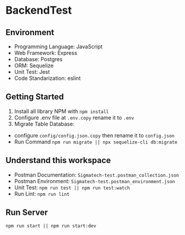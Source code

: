 # BackendTest

## Environment
- Programming Language: JavaScript
- Web Framework: Express
- Database: Postgres
- ORM: Sequelize
- Unit Test: Jest
- Code Standarization: eslint

## Getting Started
1. Install all library NPM with `npm install`
2. Configure .env file at `.env.copy` rename it to `.env`
3. Migrate Table Database:
  - configure `config/config.json.copy` then rename it to `config.json`
  - Run Command `npm run migrate || npx sequelize-cli db:migrate` 

## Understand this workspace

- Postman Documentation: `Sigmatech-test.postman_collection.json`
- Postman Environment: `Sigmatech-test.postman_environment.json`
- Unit Test: `npm run test || npm run test:watch`
- Run Lint: `npm run lint`

## Run Server

`npm run start || npm run start:dev`

